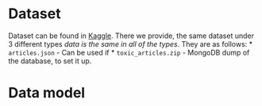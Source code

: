 # Dataset
Dataset can be found in [Kaggle](http://kaggle.com/yoandinkov/mediascan-bg-articles). There we provide, the same dataset
under 3 different types *data is the same in all of the types*. They are as follows:
    * `articles.json` - Can be used if 
    * `toxic_articles.zip` - MongoDB dump of the database, to set it up.  

# Data model
